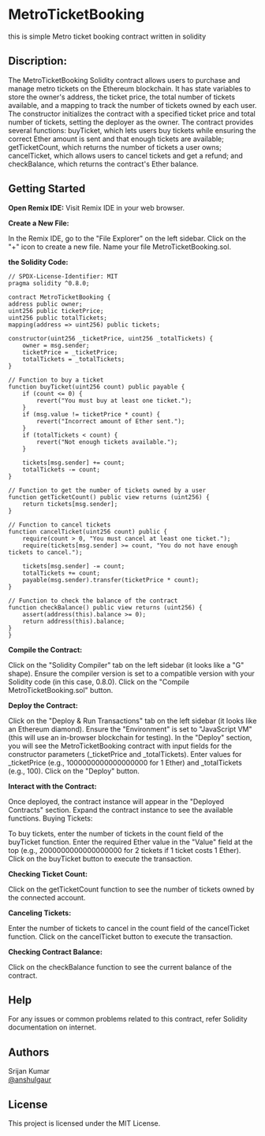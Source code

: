 # MetroTicketBooking
this is simple Metro ticket booking contract written in solidity

## Discription:
The MetroTicketBooking Solidity contract allows users to purchase and manage metro tickets on the Ethereum blockchain. It has state variables to store the owner's address, the ticket price, the total number of tickets available, and a mapping to track the number of tickets owned by each user. The constructor initializes the contract with a specified ticket price and total number of tickets, setting the deployer as the owner. The contract provides several functions: buyTicket, which lets users buy tickets while ensuring the correct Ether amount is sent and that enough tickets are available; getTicketCount, which returns the number of tickets a user owns; cancelTicket, which allows users to cancel tickets and get a refund; and checkBalance, which returns the contract's Ether balance.

## Getting Started

**Open Remix IDE:**
Visit Remix IDE in your web browser.

**Create a New File:**

In the Remix IDE, go to the "File Explorer" on the left sidebar.
Click on the "+" icon to create a new file.
Name your file MetroTicketBooking.sol.

**the Solidity Code:**

    // SPDX-License-Identifier: MIT
    pragma solidity ^0.8.0;

    contract MetroTicketBooking {
    address public owner;
    uint256 public ticketPrice;
    uint256 public totalTickets;
    mapping(address => uint256) public tickets;

    constructor(uint256 _ticketPrice, uint256 _totalTickets) {
        owner = msg.sender;
        ticketPrice = _ticketPrice;
        totalTickets = _totalTickets;
    }

    // Function to buy a ticket
    function buyTicket(uint256 count) public payable {
        if (count <= 0) {
            revert("You must buy at least one ticket.");
        }
        if (msg.value != ticketPrice * count) {
            revert("Incorrect amount of Ether sent.");
        }
        if (totalTickets < count) {
            revert("Not enough tickets available.");
        }

        tickets[msg.sender] += count;
        totalTickets -= count;
    }

    // Function to get the number of tickets owned by a user
    function getTicketCount() public view returns (uint256) {
        return tickets[msg.sender];
    }

    // Function to cancel tickets
    function cancelTicket(uint256 count) public {
        require(count > 0, "You must cancel at least one ticket.");
        require(tickets[msg.sender] >= count, "You do not have enough tickets to cancel.");

        tickets[msg.sender] -= count;
        totalTickets += count;
        payable(msg.sender).transfer(ticketPrice * count);
    }

    // Function to check the balance of the contract
    function checkBalance() public view returns (uint256) {
        assert(address(this).balance >= 0);
        return address(this).balance;
    }
    }

**Compile the Contract:**

Click on the "Solidity Compiler" tab on the left sidebar (it looks like a "G" shape).
Ensure the compiler version is set to a compatible version with your Solidity code (in this case, 0.8.0).
Click on the "Compile MetroTicketBooking.sol" button.

**Deploy the Contract:**

Click on the "Deploy & Run Transactions" tab on the left sidebar (it looks like an Ethereum diamond).
Ensure the "Environment" is set to "JavaScript VM" (this will use an in-browser blockchain for testing).
In the "Deploy" section, you will see the MetroTicketBooking contract with input fields for the constructor parameters (_ticketPrice and _totalTickets).
Enter values for _ticketPrice (e.g., 1000000000000000000 for 1 Ether) and _totalTickets (e.g., 100).
Click on the "Deploy" button.

**Interact with the Contract:**

Once deployed, the contract instance will appear in the "Deployed Contracts" section.
Expand the contract instance to see the available functions.
Buying Tickets:

To buy tickets, enter the number of tickets in the count field of the buyTicket function.
Enter the required Ether value in the "Value" field at the top (e.g., 2000000000000000000 for 2 tickets if 1 ticket costs 1 Ether).
Click on the buyTicket button to execute the transaction.

**Checking Ticket Count:**

Click on the getTicketCount function to see the number of tickets owned by the connected account.

**Canceling Tickets:**

Enter the number of tickets to cancel in the count field of the cancelTicket function.
Click on the cancelTicket button to execute the transaction.

**Checking Contract Balance:**

Click on the checkBalance function to see the current balance of the contract.

## Help

For any issues or common problems related to this contract, refer Solidity documentation on internet.

## Authors

Srijan Kumar <br> [@anshulgaur](anshulgaur003@gmail.com)

## License

This project is licensed under the MIT License.
